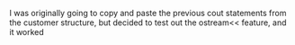 I was originally going to copy and paste the previous cout statements from the customer structure, but decided to test out the ostream<< feature,
and it worked
